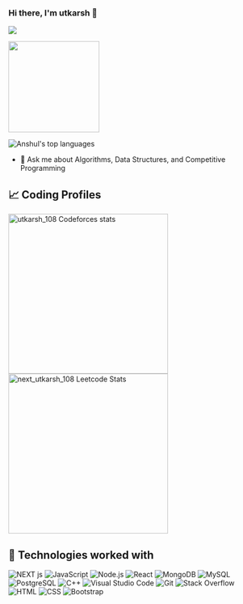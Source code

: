 
### Hi there, I'm utkarsh 👋
<!--
<img alt="GIF" src="https://media.giphy.com/media/AYMKkDwavwA9Y72Frn/giphy.gif"/>
![Anshul's wakatime stats](https://github-readme-stats.vercel.app/api/wakatime?username=anshulforyou&show_icons=true)
-->
![](https://komarev.com/ghpvc/?username=utkarshpra78&label=PROFILE+VIEWS&color=blue&style=plastic)

<img height="180em" src="https://github-readme-stats.vercel.app/api?username=utkarshpra78&show_icons=true&hide_border=true&&count_private=true&include_all_commits=true" />

![Anshul's top languages](https://github-readme-stats.vercel.app/api/top-langs/?username=utkarshpra78&layout=compact&show_icons=true)


- 💬 Ask me about Algorithms, Data Structures, and Competitive Programming

## 📈 Coding Profiles

<span>
<a href="https://codeforces.com/profile/utkarsh_108">
<img height="316" src="https://codeforces-readme-stats.vercel.app/api/card?username=utkarsh_108&theme=github_dark&force_username=true&border_color=404040" alt="utkarsh_108 Codeforces stats"/>
</a>
<a href="https://leetcode.com/next_utkarsh_108">
<img height="316" src="https://leetcard.jacoblin.cool/next_utkarsh_108?theme=dark&font=Ubuntu&cache=14400&ext=contest&sheets=https://gist.githubusercontent.com/next_utkarsh_108/5e715e284c89cace8f5fa09f7fb930b8/raw/ec0be570f114124b1a2156a660d67baa0ab5639d/leetcode_stats_card.css" alt="next_utkarsh_108 Leetcode Stats"/>
</a>
</span>



## 🧩 Technologies worked with

<p> 
<img alt="NEXT js" src="https://img.shields.io/badge/NEXTjs-blue">
<img alt="JavaScript" src="https://img.shields.io/badge/JavaScript-F7DF1E.svg?logo=javascript&logoColor=black">
<img alt="Node.js" src="https://img.shields.io/badge/Node.js-43853D.svg?logo=node.js&logoColor=white">
<img alt="React" src="https://img.shields.io/badge/React-20232A?logo=react&logoColor=61DAFB">
<img alt="MongoDB" src ="https://img.shields.io/badge/MongoDB-4ea94b.svg?logo=mongodb&logoColor=white">
<img alt="MySQL" src="https://img.shields.io/badge/MySQL-00000F?logo=mysql&logoColor=white">
<img alt="PostgreSQL" src ="https://img.shields.io/badge/PostgreSQL-316192.svg?logo=postgresql&logoColor=white">
<img alt="C++" src="https://img.shields.io/badge/C%2B%2B-00599C?logo=c%2B%2B&logoColor=white">
<img alt="Visual Studio Code" src="https://img.shields.io/badge/Visual%20Studio%20Code-0078d7.svg?logo=visual-studio-code&logoColor=white">
<img alt="Git" src="https://img.shields.io/badge/Git-F05033.svg?logo=git&logoColor=white">
<img alt="Stack Overflow" src="https://img.shields.io/badge/-Stack%20Overflow-FE7A16?logo=stack-overflow&logoColor=white">
<img alt="HTML" src="https://img.shields.io/badge/HTML-E34F26.svg?logo=html5&logoColor=white">
<img alt="CSS" src="https://img.shields.io/badge/CSS-1572B6.svg?logo=css3&logoColor=white">
<img alt="Bootstrap" src="https://img.shields.io/badge/Bootstrap-7952B3.svg?logo=bootstrap&logoColor=white"> 
</p>
